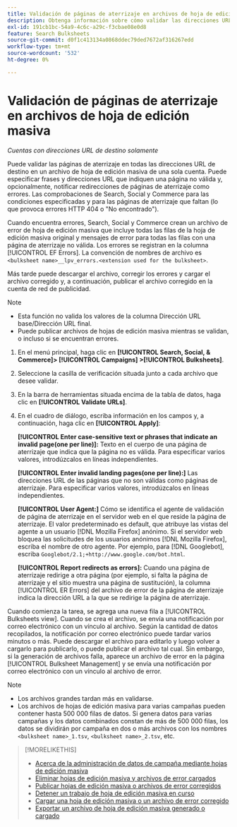 ```yaml
---
title: Validación de páginas de aterrizaje en archivos de hoja de edición masiva
description: Obtenga información sobre cómo validar las direcciones URL de destino en un archivo de hoja de edición masiva de una sola cuenta.
exl-id: 191cb1bc-54a9-4c6c-a29c-f3cbae08e0d8
feature: Search Bulksheets
source-git-commit: d0f1c413134a0868ddec79ded7672af316267edd
workflow-type: tm+mt
source-wordcount: '532'
ht-degree: 0%

---
```


# Validación de páginas de aterrizaje en archivos de hoja de edición masiva

*Cuentas con direcciones URL de destino solamente*

Puede validar las páginas de aterrizaje en todas las direcciones URL de destino en un archivo de hoja de edición masiva de una sola cuenta. Puede especificar frases y direcciones URL que indiquen una página no válida y, opcionalmente, notificar redirecciones de páginas de aterrizaje como errores. Las comprobaciones de Search, Social y Commerce para las condiciones especificadas y para las páginas de aterrizaje que faltan (lo que provoca errores HTTP 404 o &quot;No encontrado&quot;).

Cuando encuentra errores, Search, Social y Commerce crean un archivo de error de hoja de edición masiva que incluye todas las filas de la hoja de edición masiva original y mensajes de error para todas las filas con una página de aterrizaje no válida. Los errores se registran en la columna [!UICONTROL EF Errors]. La convención de nombres de archivo es `<bulksheet name>__lpv_errors.<extension used for the bulksheet>`.

Más tarde puede descargar el archivo, corregir los errores y cargar el archivo corregido y, a continuación, publicar el archivo corregido en la cuenta de red de publicidad.

>[!NOTE]
>
>* Esta función no valida los valores de la columna Dirección URL base/Dirección URL final.
>* Puede publicar archivos de hojas de edición masiva mientras se validan, o incluso si se encuentran errores.

1. En el menú principal, haga clic en **[!UICONTROL Search, Social, & Commerce]> [!UICONTROL Campaigns] >[!UICONTROL Bulksheets]**.

1. Seleccione la casilla de verificación situada junto a cada archivo que desee validar.

1. En la barra de herramientas situada encima de la tabla de datos, haga clic en **[!UICONTROL Validate URLs]**.

1. En el cuadro de diálogo, escriba información en los campos y, a continuación, haga clic en **[!UICONTROL Apply]**:

   **[!UICONTROL Enter case-sensitive text or phrases that indicate an invalid page(one per line)]:** Texto en el cuerpo de una página de aterrizaje que indica que la página no es válida. Para especificar varios valores, introdúzcalos en líneas independientes.

   **[!UICONTROL Enter invalid landing pages(one per line):]** Las direcciones URL de las páginas que no son válidas como páginas de aterrizaje. Para especificar varios valores, introdúzcalos en líneas independientes.

   **[!UICONTROL User Agent:]** Cómo se identifica el agente de validación de página de aterrizaje en el servidor web en el que reside la página de aterrizaje. El valor predeterminado es default, que atribuye las vistas del agente a un usuario [!DNL Mozilla Firefox] anónimo. Si el servidor web bloquea las solicitudes de los usuarios anónimos [!DNL Mozilla Firefox], escriba el nombre de otro agente. Por ejemplo, para [!DNL Googlebot], escriba `Googlebot/2.1;+http://www.google.com/bot.html`.

   **[!UICONTROL Report redirects as errors]:** Cuando una página de aterrizaje redirige a otra página (por ejemplo, si falta la página de aterrizaje y el sitio muestra una página de sustitución), la columna [!UICONTROL ER Errors] del archivo de error de la página de aterrizaje indica la dirección URL a la que se redirige la página de aterrizaje.

Cuando comienza la tarea, se agrega una nueva fila a [!UICONTROL Bulksheets view]. Cuando se crea el archivo, se envía una notificación por correo electrónico con un vínculo al archivo. Según la cantidad de datos recopilados, la notificación por correo electrónico puede tardar varios minutos o más. Puede descargar el archivo para editarlo y luego volver a cargarlo para publicarlo, o puede publicar el archivo tal cual. Sin embargo, si la generación de archivos falla, aparece un archivo de error en la página [!UICONTROL Bulksheet Management] y se envía una notificación por correo electrónico con un vínculo al archivo de error.

>[!NOTE]
>
>* Los archivos grandes tardan más en validarse.
>* Los archivos de hojas de edición masiva para varias campañas pueden contener hasta 500 000 filas de datos. Si genera datos para varias campañas y los datos combinados constan de más de 500 000 filas, los datos se dividirán por campaña en dos o más archivos con los nombres `<bulksheet name>_1.tsv`, `<bulksheet name>_2.tsv`, etc.

>[!MORELIKETHIS]
>
>* [Acerca de la administración de datos de campaña mediante hojas de edición masiva](bulksheet-about.md)
>* [Eliminar hojas de edición masiva y archivos de error cargados](bulksheet-delete.md)
>* [Publicar hojas de edición masiva o archivos de error corregidos](bulksheet-post.md)
>* [Detener un trabajo de hoja de edición masiva en curso](bulksheet-stop-job.md)
>* [Cargar una hoja de edición masiva o un archivo de error corregido](bulksheet-upload.md)
>* [Exportar un archivo de hoja de edición masiva generado o cargado](bulksheet-export.md)
